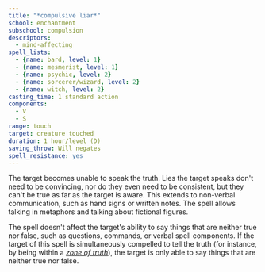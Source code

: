 ```yaml
---
title: "*compulsive liar*"
school: enchantment
subschool: compulsion
descriptors:
  - mind-affecting
spell_lists:
  - {name: bard, level: 1}
  - {name: mesmerist, level: 1}
  - {name: psychic, level: 2}
  - {name: sorcerer/wizard, level: 2}
  - {name: witch, level: 2}
casting_time: 1 standard action
components:
  - V
  - S
range: touch
target: creature touched
duration: 1 hour/level (D)
saving_throw: Will negates
spell_resistance: yes
---
```


The target becomes unable to speak the truth. Lies the target speaks don't need to be convincing, nor do they even need to be consistent, but they can't be true as far as the target is aware. This extends to non-verbal communication, such as hand signs or written notes. The spell allows talking in metaphors and talking about fictional figures.

The spell doesn't affect the target's ability to say things that are neither true nor false, such as questions, commands, or verbal spell components. If the target of this spell is simultaneously compelled to tell the truth (for instance, by being within a [*zone of truth*](/spells/zone-of-truth/)), the target is only able to say things that are neither true nor false.

